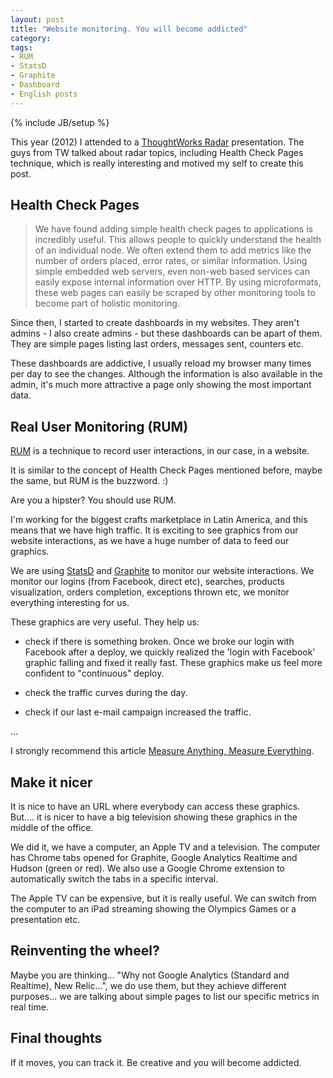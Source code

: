 ```yaml
---
layout: post
title: "Website monitoring. You will become addicted"
category: 
tags: 
- RUM
- StatsD
- Graphite
- Dashboard
- English posts
---
```

{% include JB/setup %}

This year (2012) I attended to a [ThoughtWorks Radar](http://www.thoughtworks.com/articles/technology-radar-march-2012) presentation. The guys from TW talked about radar topics, including Health Check Pages technique, which is really interesting and motived my self to create this post.

## Health Check Pages

> We have found adding simple health check pages to applications is incredibly useful. This allows people to quickly understand the health of an individual node. We often extend them to add metrics like the number of orders placed, error rates, or similar information. Using simple embedded web servers, even non-web based services can easily expose internal information over HTTP. By using microformats, these web pages can easily be scraped by other monitoring tools to become part of holistic monitoring.

Since then, I started to create dashboards in my websites. They aren't admins - I also create admins - but these dashboards can be apart of them. They are simple pages listing last orders, messages sent, counters etc.

These dashboards are addictive, I usually reload my browser many times per day to see the changes. Although the information is also available in the admin, it's much more attractive a page only showing the most important data.

## Real User Monitoring (RUM)

[RUM](http://en.wikipedia.org/wiki/Real_user_monitoring) is a technique to record user interactions, in our case, in a website.

It is similar to the concept of Health Check Pages mentioned before, maybe the same, but RUM is the buzzword. :)

Are you a hipster? You should use RUM.

I'm working for the biggest crafts marketplace in Latin America, and this means that we have high traffic. It is exciting to see graphics from our website interactions, as we have a huge number of data to feed our graphics.

We are using [StatsD](https://github.com/etsy/statsd/) and [Graphite](http://graphite.wikidot.com/) to monitor our website interactions. We monitor our logins (from Facebook, direct etc), searches, products visualization, orders completion, exceptions thrown etc, we monitor everything interesting for us.

These graphics are very useful. They help us:

* check if there is something broken. Once we broke our login with Facebook after a deploy, we quickly realized the 'login with Facebook' graphic falling and fixed it really fast. These graphics make us feel more confident to "continuous" deploy.

* check the traffic curves during the day.

* check if our last e-mail campaign increased the traffic.

...

I strongly recommend this article [Measure Anything, Measure Everything](http://codeascraft.etsy.com/2011/02/15/measure-anything-measure-everything/).

## Make it nicer

It is nice to have an URL where everybody can access these graphics. But.... it is nicer to have a big television showing these graphics in the middle of the office. 

We did it, we have a computer, an Apple TV and a television. The computer has Chrome tabs opened for Graphite, Google Analytics Realtime and Hudson (green or red). We also use a Google Chrome extension to automatically switch the tabs in a specific interval. 

The Apple TV can be expensive, but it is really useful. We can switch from the computer to an iPad streaming showing the Olympics Games or a presentation etc.

## Reinventing the wheel?

Maybe you are thinking... "Why not Google Analytics (Standard and Realtime), New Relic...", we do use them, but they achieve different purposes... we are talking about simple pages to list our specific metrics in real time.

## Final thoughts

If it moves, you can track it. Be creative and you will become addicted. 